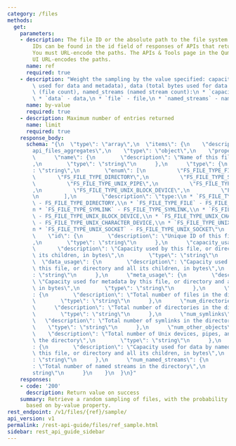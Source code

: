 ```yaml
---
category: /files
methods:
  get:
    parameters:
    - description: The file ID or the absolute path to the file system object. File
        IDs can be found in the id field of responses of APIs that return file attributes.
        You must URL-encode the paths. The APIs & Tools page in the Qumulo Core Web
        UI URL-encodes the paths.
      name: ref
      required: true
    - description: "Weight the sampling by the value specified: capacity (total bytes\
        \ used for data and metadata), data (total bytes used for data only), file\
        \ (file count), named_streams (named stream count):\n * `capacity` - capacity,\n\
        \ * `data` - data,\n * `file` - file,\n * `named_streams` - named_streams"
      name: by-value
      required: true
    - description: Maximum number of entries returned
      name: limit
      required: true
    response_body:
      schema: "{\n  \"type\": \"array\",\n  \"items\": {\n    \"description\": \"\
        api_files_aggregates\",\n    \"type\": \"object\",\n    \"properties\": {\n\
        \      \"name\": {\n        \"description\": \"Name of this file or directory\"\
        ,\n        \"type\": \"string\"\n      },\n      \"type\": {\n        \"type\"\
        : \"string\",\n        \"enum\": [\n          \"FS_FILE_TYPE_FILE\",\n   \
        \       \"FS_FILE_TYPE_DIRECTORY\",\n          \"FS_FILE_TYPE_SYMLINK\",\n\
        \          \"FS_FILE_TYPE_UNIX_PIPE\",\n          \"FS_FILE_TYPE_UNIX_CHARACTER_DEVICE\"\
        ,\n          \"FS_FILE_TYPE_UNIX_BLOCK_DEVICE\",\n          \"FS_FILE_TYPE_UNIX_SOCKET\"\
        \n        ],\n        \"description\": \"type:\\n * `FS_FILE_TYPE_DIRECTORY`\
        \ - FS_FILE_TYPE_DIRECTORY,\\n * `FS_FILE_TYPE_FILE` - FS_FILE_TYPE_FILE,\\\
        n * `FS_FILE_TYPE_SYMLINK` - FS_FILE_TYPE_SYMLINK,\\n * `FS_FILE_TYPE_UNIX_BLOCK_DEVICE`\
        \ - FS_FILE_TYPE_UNIX_BLOCK_DEVICE,\\n * `FS_FILE_TYPE_UNIX_CHARACTER_DEVICE`\
        \ - FS_FILE_TYPE_UNIX_CHARACTER_DEVICE,\\n * `FS_FILE_TYPE_UNIX_PIPE` - FS_FILE_TYPE_UNIX_PIPE,\\\
        n * `FS_FILE_TYPE_UNIX_SOCKET` - FS_FILE_TYPE_UNIX_SOCKET\"\n      },\n  \
        \    \"id\": {\n        \"description\": \"Unique ID of this file or directory\"\
        ,\n        \"type\": \"string\"\n      },\n      \"capacity_usage\": {\n \
        \       \"description\": \"Capacity used by this file, or directory and all\
        \ its children, in bytes\",\n        \"type\": \"string\"\n      },\n    \
        \  \"data_usage\": {\n        \"description\": \"Capacity used for data by\
        \ this file, or directory and all its children, in bytes\",\n        \"type\"\
        : \"string\"\n      },\n      \"meta_usage\": {\n        \"description\":\
        \ \"Capacity used for metadata by this file, or directory and all its children,\
        \ in bytes\",\n        \"type\": \"string\"\n      },\n      \"num_files\"\
        : {\n        \"description\": \"Total number of files in the directory\",\n\
        \        \"type\": \"string\"\n      },\n      \"num_directories\": {\n  \
        \      \"description\": \"Total number of directories in the directory\",\n\
        \        \"type\": \"string\"\n      },\n      \"num_symlinks\": {\n     \
        \   \"description\": \"Total number of symlinks in the directory\",\n    \
        \    \"type\": \"string\"\n      },\n      \"num_other_objects\": {\n    \
        \    \"description\": \"Total number of Unix devices, pipes, and sockets in\
        \ the directory\",\n        \"type\": \"string\"\n      },\n      \"named_stream_data_usage\"\
        : {\n        \"description\": \"Capacity used for data by named streams on\
        \ this file, or directory and all its children, in bytes\",\n        \"type\"\
        : \"string\"\n      },\n      \"num_named_streams\": {\n        \"description\"\
        : \"Total number of named streams in the directory\",\n        \"type\": \"\
        string\"\n      }\n    }\n  }\n}"
    responses:
    - code: '200'
      description: Return value on success
    summary: Retrieve a random sampling of files, with the probability of being chosen
      based on by-value property.
rest_endpoint: /v1/files/{ref}/sample/
api_version: v1
permalink: /rest-api-guide/files/ref_sample.html
sidebar: rest_api_guide_sidebar
---
```


